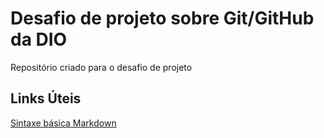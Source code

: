 # Desafio de projeto sobre Git/GitHub da DIO
Repositório criado para o desafio de projeto

## Links Úteis
[Sintaxe básica Markdown](https://www.markdownguide.org/basic-syntax/)
